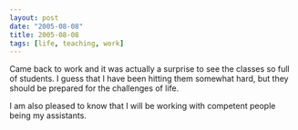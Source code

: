 ```yaml
---
layout: post
date: "2005-08-08"
title: 2005-08-08
tags: [life, teaching, work]
---
```

Came back to work and it was actually a surprise to see the classes
so full of students. I guess that I have been hitting them somewhat
hard, but they should be prepared for the challenges of life.

I am also pleased to know that I will be working with competent
people being my assistants.


